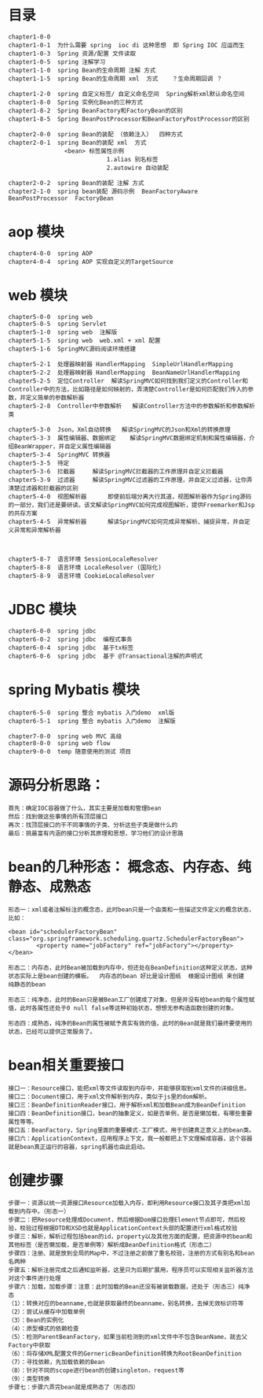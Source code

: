 # 目录 
    chapter1-0-0  
    chapter1-0-1  为什么需要 spring  ioc di 这种思想  即 Spring IOC 应运而生
    chapter1-0-3  Spring 资源/配置 文件读取 
    chapter1-0-5  spring 注解学习
    chapter1-1-0  spring Bean的生命周期 注解 方式
    chapter1-1-5  spring Bean的生命周期 xml  方式    ？生命周期回调 ？
  
    chapter1-2-0  spring 自定义标签/ 自定义命名空间  Spring解析xml默认命名空间
    chapter1-8-0  Spring 实例化Bean的三种方式
    chapter1-8-2  Spring BeanFactory和FactoryBean的区别
    chapter1-8-5  Spring BeanPostProcessor和BeanFactoryPostProcessor的区别
    
    chapter2-0-0  spring Bean的装配 （依赖注入）  四种方式
    chapter2-0-1  spring Bean的装配 xml  方式
                    <bean> 标签属性示例
                                1.alias 别名标签
                                2.autowire 自动装配 
                                
    chapter2-0-2  spring Bean的装配 注解 方式
    chapter2-1-0  spring bean装配 源码示例  BeanFactoryAware BeanPostProcessor  FactoryBean
# aop 模块   
    chapter4-0-0  spring AOP
    chapter4-0-4  spring AOP 实现自定义的TargetSource
# web 模块
    chapter5-0-0  spring web
    chapter5-0-5  spring Servlet 
    chapter5-1-0  spring web  注解版 
    chapter5-1-5  spring web  web.xml + xml 配置
    chapter5-1-6  SpringMVC源码阅读环境搭建  
    
    chapter5-2-1  处理器映射器 HandlerMapping  SimpleUrlHandlerMapping
    chapter5-2-2  处理器映射器 HandlerMapping  BeanNameUrlHandlerMapping
    chapter5-2-5  定位Controller  解读SpringMVC如何找到我们定义的Controller和Controller中的方法，比如路径是如何映射的，弄清楚Controller是如何匹配我们传入的参数，并定义简单的参数解析器
    chapter5-2-8  Controller中参数解析   解读Controller方法中的参数解析和参数解析类
    
    chapter5-3-0  Json，Xml自动转换   解读SpringMVC的Json和Xml的转换原理
    chapter5-3-3  属性编辑器、数据绑定    解读SpringMVC数据绑定机制和属性编辑器，介绍BeanWrapper，并自定义属性编辑器
    chapter5-3-4  SpringMVC 转换器
    chapter5-3-5  待定
    chapter5-3-6  拦截器     解读SpringMVC拦截器的工作原理并自定义拦截器
    chapter5-3-9  过滤器     解读SpringMVC过滤器的工作原理，并自定义过滤器，让你弄清楚过滤器和拦截器的区别
    chapter5-4-0  视图解析器      即使前后端分离大行其道，视图解析器作为Spring源码的一部分，我们还是要研读。该文解读SpringMVC如何完成视图解析，提供Freemarker和Jsp的共存方案
    chapter5-4-5  异常解析器      解读SpringMVC如何完成异常解析、捕捉异常，并自定义异常和异常解析器
 


    chapter5-8-7  语言环境 SessionLocaleResolver  
    chapter5-8-8  语言环境 LocaleResolver (国际化)
    chapter5-8-9  语言环境 CookieLocaleResolver  
    
# JDBC 模块 
    chapter6-0-0  spring jdbc
    chapter6-0-2  spring jdbc  编程式事务
    chapter6-0-4  spring jdbc  基于tx标签 
    chapter6-0-6  spring jdbc  基于 @Transactional注解的声明式
    
# spring Mybatis  模块    
    chapter6-5-0  spring 整合 mybatis 入门demo  xml版
    chapter6-5-1  spring 整合 mybatis 入门demo  注解版
    
    chapter7-0-0  spring web MVC 高级
    chapter8-0-0  spring web flow
    chapter9-0-0  temp 随意使用的测试 项目


# 源码分析思路：
    首先：确定IOC容器做了什么，其实主要是加载和管理bean
    然后：找到做这些事情的所有顶层接口
    再次：找顶层接口的干不同事情的子类、分析这些子类是做什么的
    最后：挑最富有内涵的接口分析其原理和思想，学习他们的设计思路

#  bean的几种形态： 概念态、内存态、纯静态、成熟态
 
    形态一：xml或者注解标注的概念态，此时bean只是一个由类和一些描述文件定义的概念状态，比如：
    
    <bean id="schedulerFactoryBean" class="org.springframework.scheduling.quartz.SchedulerFactoryBean">
            <property name="jobFactory" ref="jobFactory"></property>
    </bean>
    
    形态二：内存态，此时Bean被加载到内存中，但还处在BeanDefinition这种定义状态，这种状态实际上是bean创建的模板。  内存态的bean 好比是设计图纸  根据设计图纸 来创建  纯静态的bean 
    
    形态三：纯净态，此时的Bean只是被Bean工厂创建成了对象，但是并没有给bean的每个属性赋值，此时各属性还处于0 null false等这种初始状态，想想无参构造函数创建的对象。
    
    形态四：成熟态，纯净的Bean的属性被赋予真实有效的值，此时的Bean就是我们最终要使用的状态，已经可以提供正常服务了。
    
# bean相关重要接口
    接口一：Resource接口，能把xml等文件读取到内存中，并能够获取到xml文件的详细信息。
    接口二：Document接口，用于xml文件解析到内存，类似于js里的dom解析。
    接口三：BeanDefinitionReader接口，用于解析xml和加载Bean成为BeanDefinition
    接口四：BeanDefinition接口，bean的抽象定义，如是否单例，是否是懒加载，有哪些重要属性等等。
    接口五：BeanFactory，Spring里面的重要模式-工厂模式，用于创建真正意义上的bean类。
    接口六：ApplicationContext，应用程序上下文，我一般都把上下文理解成容器，这个容器就是bean真正运行的容器，spring机器也由此启动。
    
# 创建步骤

    步骤一：资源以统一资源接口Resource加载入内存，即利用Resource接口及其子类把xml加载到内存中。（形态一）
    步骤二：把Resource处理成Document，然后根据Dom接口处理Element节点即可，然后校验，校验过程根据DTD和XSD也就是ApplicationContext头部的配置进行xml格式校验
    步骤三：解析，解析过程包括bean的id，property以及其他方面的配置，把资源中的bean和其他标签（是否懒加载，是否单例等）解析成BeanDefinition格式（形态二）
    步骤四：注册、就是放到全局的Map中，不过注册之前做了重名校验，注册的方式有别名和bean名两种
    步骤五：解析注册完成之后通知监听器，这里只为后期扩展用，程序员可以实现相关监听器方法对这个事件进行处理
    步骤六：加载，加载步骤：注意：此时加载的Bean还没有被装载数据，还处于（形态三）纯净态
    （1）：转换对应的beanname,也就是获取最终的beanname，别名转换，去掉无效标识符等
    （2）：尝试从缓存中加载单例
    （3）：Bean的实例化
    （4）：原型模式的依赖检查
    （5）：检测ParentBeanFactory，如果当前检测到的xml文件中不包含BeanName，就去父Factory中获取
    （6）：将存储XML配置文件的GernericBeanDefinition转换为RootBeanDefinition
    （7）：寻找依赖，先加载依赖的Bean
    （8）：针对不同的scope进行bean的创建singleton，request等
    （9）：类型转换
    步骤七：步骤六弄完bean就是成熟态了（形态四）
    








































